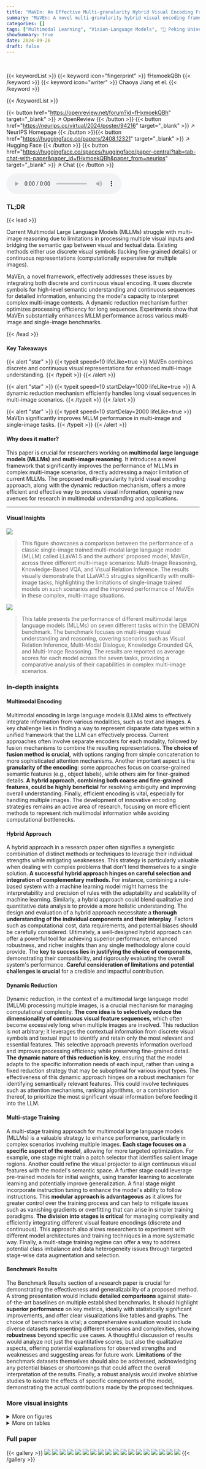 ```yaml
---
title: "MaVEn: An Effective Multi-granularity Hybrid Visual Encoding Framework for Multimodal Large Language Model"
summary: "MaVEn: A novel multi-granularity hybrid visual encoding framework significantly boosts MLLM's multi-image reasoning capabilities by combining discrete and continuous visual representations."
categories: []
tags: ["Multimodal Learning", "Vision-Language Models", "🏢 Peking University",]
showSummary: true
date: 2024-09-26
draft: false
---
```


<br>

{{< keywordList >}}
{{< keyword icon="fingerprint" >}} fHxmoekQBh {{< /keyword >}}
{{< keyword icon="writer" >}} Chaoya Jiang et el. {{< /keyword >}}
 
{{< /keywordList >}}

{{< button href="https://openreview.net/forum?id=fHxmoekQBh" target="_blank" >}}
↗ OpenReview
{{< /button >}}
{{< button href="https://neurips.cc/virtual/2024/poster/94216" target="_blank" >}}
↗ NeurIPS Homepage
{{< /button >}}{{< button href="https://huggingface.co/papers/2408.12321" target="_blank" >}}
↗ Hugging Face
{{< /button >}}
{{< button href="https://huggingface.co/spaces/huggingface/paper-central?tab=tab-chat-with-paper&paper_id=fHxmoekQBh&paper_from=neurips" target="_blank" >}}
↗ Chat
{{< /button >}}



<audio controls>
    <source src="https://ai-paper-reviewer.com/fHxmoekQBh/podcast.wav" type="audio/wav">
    Your browser does not support the audio element.
</audio>


### TL;DR


{{< lead >}}

Current Multimodal Large Language Models (MLLMs) struggle with multi-image reasoning due to limitations in processing multiple visual inputs and bridging the semantic gap between visual and textual data. Existing methods either use discrete visual symbols (lacking fine-grained details) or continuous representations (computationally expensive for multiple images). 

MaVEn, a novel framework, effectively addresses these issues by integrating both discrete and continuous visual encoding.  It uses discrete symbols for high-level semantic understanding and continuous sequences for detailed information, enhancing the model's capacity to interpret complex multi-image contexts.  A dynamic reduction mechanism further optimizes processing efficiency for long sequences. Experiments show that MaVEn substantially enhances MLLM performance across various multi-image and single-image benchmarks.

{{< /lead >}}


#### Key Takeaways

{{< alert "star" >}}
{{< typeit speed=10 lifeLike=true >}} MaVEn combines discrete and continuous visual representations for enhanced multi-image understanding. {{< /typeit >}}
{{< /alert >}}

{{< alert "star" >}}
{{< typeit speed=10 startDelay=1000 lifeLike=true >}} A dynamic reduction mechanism efficiently handles long visual sequences in multi-image scenarios. {{< /typeit >}}
{{< /alert >}}

{{< alert "star" >}}
{{< typeit speed=10 startDelay=2000 lifeLike=true >}} MaVEn significantly improves MLLM performance in multi-image and single-image tasks. {{< /typeit >}}
{{< /alert >}}

#### Why does it matter?
This paper is crucial for researchers working on **multimodal large language models (MLLMs)** and **multi-image reasoning**.  It introduces a novel framework that significantly improves the performance of MLLMs in complex multi-image scenarios, directly addressing a major limitation of current MLLMs. The proposed multi-granularity hybrid visual encoding approach, along with the dynamic reduction mechanism, offers a more efficient and effective way to process visual information, opening new avenues for research in multimodal understanding and applications.

------
#### Visual Insights



![](https://ai-paper-reviewer.com/fHxmoekQBh/figures_1_1.jpg)

> This figure showcases a comparison between the performance of a classic single-image trained multi-modal large language model (MLLM) called LLaVA1.5 and the authors' proposed model, MaVEn, across three different multi-image scenarios: Multi-Image Reasoning, Knowledge-Based VQA, and Visual Relation Inference.  The results visually demonstrate that LLaVA1.5 struggles significantly with multi-image tasks, highlighting the limitations of single-image trained models on such scenarios and the improved performance of MaVEn in these complex, multi-image situations.





![](https://ai-paper-reviewer.com/fHxmoekQBh/tables_5_1.jpg)

> This table presents the performance of different multimodal large language models (MLLMs) on seven different tasks within the DEMON benchmark.  The benchmark focuses on multi-image visual understanding and reasoning,  covering scenarios such as Visual Relation Inference, Multi-Modal Dialogue, Knowledge Grounded QA, and Multi-Image Reasoning. The results are reported as average scores for each model across the seven tasks, providing a comparative analysis of their capabilities in complex multi-image scenarios.





### In-depth insights


#### Multimodal Encoding
Multimodal encoding in large language models (LLMs) aims to effectively integrate information from various modalities, such as text and images.  A key challenge lies in finding a way to represent disparate data types within a unified framework that the LLM can effectively process.  Current approaches often involve separate encoders for each modality, followed by fusion mechanisms to combine the resulting representations.  **The choice of fusion method is crucial,** with options ranging from simple concatenation to more sophisticated attention mechanisms. Another important aspect is the **granularity of the encoding**:  some approaches focus on coarse-grained semantic features (e.g., object labels), while others aim for finer-grained details.  **A hybrid approach, combining both coarse and fine-grained features, could be highly beneficial** for resolving ambiguity and improving overall understanding.  Finally, efficient encoding is vital, especially for handling multiple images. The development of innovative encoding strategies remains an active area of research, focusing on more efficient methods to represent rich multimodal information while avoiding computational bottlenecks.

#### Hybrid Approach
A hybrid approach in a research paper often signifies a synergistic combination of distinct methods or techniques to leverage their individual strengths while mitigating weaknesses.  This strategy is particularly valuable when dealing with complex problems that don't lend themselves to a single solution. **A successful hybrid approach hinges on careful selection and integration of complementary methods.**  For instance, combining a rule-based system with a machine learning model might harness the interpretability and precision of rules with the adaptability and scalability of machine learning.  Similarly, a hybrid approach could blend qualitative and quantitative data analysis to provide a more holistic understanding.  The design and evaluation of a hybrid approach necessitate a **thorough understanding of the individual components and their interplay**.  Factors such as computational cost, data requirements, and potential biases should be carefully considered.  Ultimately, a well-designed hybrid approach can offer a powerful tool for achieving superior performance, enhanced robustness, and richer insights than any single methodology alone could provide.  The **key to success lies in justifying the choice of components**,  demonstrating their compatibility, and rigorously evaluating the overall system's performance. **Careful consideration of limitations and potential challenges is crucial** for a credible and impactful contribution.

#### Dynamic Reduction
Dynamic reduction, in the context of a multimodal large language model (MLLM) processing multiple images, is a crucial mechanism for managing computational complexity.  **The core idea is to selectively reduce the dimensionality of continuous visual feature sequences**, which often become excessively long when multiple images are involved.  This reduction is not arbitrary; it leverages the contextual information from discrete visual symbols and textual input to identify and retain only the most relevant and essential features.  This selective approach prevents information overload and improves processing efficiency while preserving fine-grained detail. **The dynamic nature of this reduction is key**, ensuring that the model adapts to the specific information needs of each input, rather than using a fixed reduction strategy that may be suboptimal for various input types.  The effectiveness of this dynamic approach hinges on a robust mechanism for identifying semantically relevant features.  This could involve techniques such as attention mechanisms, ranking algorithms, or a combination thereof, to prioritize the most significant visual information before feeding it into the LLM.

#### Multi-stage Training
A multi-stage training approach for multimodal large language models (MLLMs) is a valuable strategy to enhance performance, particularly in complex scenarios involving multiple images.  **Each stage focuses on a specific aspect of the model**, allowing for more targeted optimization.  For example, one stage might train a patch selector that identifies salient image regions. Another could refine the visual projector to align continuous visual features with the model's semantic space. A further stage could leverage pre-trained models for initial weights, using transfer learning to accelerate learning and potentially improve generalization. A final stage might incorporate instruction tuning to enhance the model's ability to follow instructions. This **modular approach is advantageous** as it allows for greater control over the training process and can help to mitigate issues such as vanishing gradients or overfitting that can arise in simpler training paradigms.  **The division into stages is critical** for managing complexity and efficiently integrating different visual feature encodings (discrete and continuous).  This approach also allows researchers to experiment with different model architectures and training techniques in a more systematic way. Finally, a multi-stage training regime can offer a way to address potential class imbalance and data heterogeneity issues through targeted stage-wise data augmentation and selection. 

#### Benchmark Results
The Benchmark Results section of a research paper is crucial for demonstrating the effectiveness and generalizability of a proposed method. A strong presentation would include **detailed comparisons** against state-of-the-art baselines on multiple established benchmarks.  It should highlight **superior performance** on key metrics, ideally with statistically significant improvements, and offer clear visualizations like tables and graphs. The choice of benchmarks is vital; a comprehensive evaluation would include diverse datasets representing different scenarios and complexities, showing **robustness** beyond specific use cases.  A thoughtful discussion of results would analyze not just the quantitative scores, but also the qualitative aspects, offering potential explanations for observed strengths and weaknesses and suggesting areas for future work.  **Limitations** of the benchmark datasets themselves should also be addressed, acknowledging any potential biases or shortcomings that could affect the overall interpretation of the results.  Finally, a robust analysis would involve ablative studies to isolate the effects of specific components of the model, demonstrating the actual contributions made by the proposed techniques.


### More visual insights

<details>
<summary>More on figures
</summary>


![](https://ai-paper-reviewer.com/fHxmoekQBh/figures_3_1.jpg)

> This figure shows the architecture of MaVEn, a multi-granularity hybrid visual encoding framework.  (a) illustrates the hybrid encoding process combining discrete and continuous visual representations.  Images are encoded using both a Vision Transformer (ViT) for continuous features and a discrete visual encoder (SEED) for discrete symbols. These are then aligned to a unified vocabulary before being input to the large language model. (b) details the dynamic reduction of continuous visual features. A patch selector, guided by text semantics, identifies and retains only the most relevant patches, reducing computational overhead and improving efficiency.


![](https://ai-paper-reviewer.com/fHxmoekQBh/figures_4_1.jpg)

> This figure illustrates the four-stage training process of the MaVEn model.  Each stage focuses on training specific components while freezing others. Stage 1 trains the patch selector using Grounding SAM and image-text data. Stage 2 fine-tunes the LLM embedding layer to adapt to a unified multimodal vocabulary. Stage 3 trains the visual projector. Stage 4 performs instruction fine-tuning on the entire model.


![](https://ai-paper-reviewer.com/fHxmoekQBh/figures_7_1.jpg)

> This figure shows the performance of MaVEn on different benchmarks (SEED-Bench, DEMONBench, VQA, and MMBench) while varying the 'Keeping Ratio' parameter. The Keeping Ratio controls the number of continuous visual tokens retained after a reduction mechanism.  The graph displays how the model's performance on various benchmarks changes as this ratio changes.  Different colors represent different benchmarks, and the x-axis represents the Keeping Ratio, while the y-axis represents the performance metric (e.g., accuracy).  It demonstrates the impact of the dynamic reduction mechanism on the efficiency and accuracy of MaVEn.


![](https://ai-paper-reviewer.com/fHxmoekQBh/figures_8_1.jpg)

> This figure shows the distribution of discrete tokens (visual vocabulary) in three example images.  For each image, it displays the original image, the patches selected by the Patch Selector based on their semantic relevance to the discrete tokens, the relevance scores, and finally the distribution of those discrete tokens across the image's patches.  This illustrates the model's ability to select semantically relevant patches based on the discrete token vocabulary, highlighting the multi-granularity approach of MaVEn.


![](https://ai-paper-reviewer.com/fHxmoekQBh/figures_8_2.jpg)

> This figure compares attention maps from the 31st layer of the LLM when using both discrete and continuous visual tokens (top) versus only continuous visual tokens (bottom).  The visualizations show how attention weights are distributed across image tokens (Image1 and Image2) and text tokens. The top image shows that with multi-granularity hybrid visual encoding, the model attends to both discrete and continuous visual tokens when answering multi-image questions. In contrast, the bottom image demonstrates that when using only continuous visual tokens, the model primarily focuses its attention on text tokens and largely ignores visual information.


</details>




<details>
<summary>More on tables
</summary>


![](https://ai-paper-reviewer.com/fHxmoekQBh/tables_5_2.jpg)
> This table presents a comparison of different multimodal large language models (MLLMs) on the SEED benchmark, focusing on zero-shot evaluation.  The benchmark assesses video understanding capabilities across various tasks. The table lists each model's vision encoder, language model, average score across all tasks, average image understanding score, and average video understanding score.  It shows MaVEn outperforms other models, particularly in video understanding.

![](https://ai-paper-reviewer.com/fHxmoekQBh/tables_6_1.jpg)
> This table compares the performance of MaVEn against other state-of-the-art models on several visual question answering (VQA) benchmarks and multi-modal benchmarks.  It shows the accuracy scores achieved by each model on various tasks, including VQAv2, GQA, VizWizQA, TextVQA, SciQA, MME, MMBench, and MM-Vet.  The table also indicates whether OCR inputs were used or if the model was trained on the specific dataset.

![](https://ai-paper-reviewer.com/fHxmoekQBh/tables_7_1.jpg)
> This table presents the ablation study results, comparing the performance of MaVEn with different configurations of visual encoding (discrete only, continuous only, and both). The performance is evaluated on four benchmarks: SEED-Bench and DEMONBench for multi-image scenarios, and VQA and MMBench for single-image scenarios.  It shows the impact of using discrete and/or continuous visual features on model performance.

</details>




### Full paper

{{< gallery >}}
<img src="https://ai-paper-reviewer.com/fHxmoekQBh/1.png" class="grid-w50 md:grid-w33 xl:grid-w25" />
<img src="https://ai-paper-reviewer.com/fHxmoekQBh/2.png" class="grid-w50 md:grid-w33 xl:grid-w25" />
<img src="https://ai-paper-reviewer.com/fHxmoekQBh/3.png" class="grid-w50 md:grid-w33 xl:grid-w25" />
<img src="https://ai-paper-reviewer.com/fHxmoekQBh/4.png" class="grid-w50 md:grid-w33 xl:grid-w25" />
<img src="https://ai-paper-reviewer.com/fHxmoekQBh/5.png" class="grid-w50 md:grid-w33 xl:grid-w25" />
<img src="https://ai-paper-reviewer.com/fHxmoekQBh/6.png" class="grid-w50 md:grid-w33 xl:grid-w25" />
<img src="https://ai-paper-reviewer.com/fHxmoekQBh/7.png" class="grid-w50 md:grid-w33 xl:grid-w25" />
<img src="https://ai-paper-reviewer.com/fHxmoekQBh/8.png" class="grid-w50 md:grid-w33 xl:grid-w25" />
<img src="https://ai-paper-reviewer.com/fHxmoekQBh/9.png" class="grid-w50 md:grid-w33 xl:grid-w25" />
<img src="https://ai-paper-reviewer.com/fHxmoekQBh/10.png" class="grid-w50 md:grid-w33 xl:grid-w25" />
<img src="https://ai-paper-reviewer.com/fHxmoekQBh/11.png" class="grid-w50 md:grid-w33 xl:grid-w25" />
<img src="https://ai-paper-reviewer.com/fHxmoekQBh/12.png" class="grid-w50 md:grid-w33 xl:grid-w25" />
<img src="https://ai-paper-reviewer.com/fHxmoekQBh/13.png" class="grid-w50 md:grid-w33 xl:grid-w25" />
<img src="https://ai-paper-reviewer.com/fHxmoekQBh/14.png" class="grid-w50 md:grid-w33 xl:grid-w25" />
<img src="https://ai-paper-reviewer.com/fHxmoekQBh/15.png" class="grid-w50 md:grid-w33 xl:grid-w25" />
<img src="https://ai-paper-reviewer.com/fHxmoekQBh/16.png" class="grid-w50 md:grid-w33 xl:grid-w25" />
<img src="https://ai-paper-reviewer.com/fHxmoekQBh/17.png" class="grid-w50 md:grid-w33 xl:grid-w25" />
<img src="https://ai-paper-reviewer.com/fHxmoekQBh/18.png" class="grid-w50 md:grid-w33 xl:grid-w25" />
{{< /gallery >}}